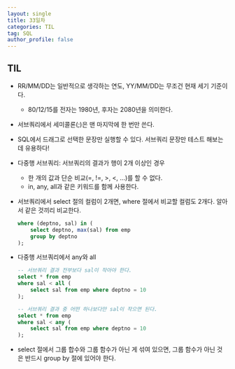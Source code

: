 ```yaml
---
layout: single
title: 33일차
categories: TIL
tag: SQL
author_profile: false
---
```


## TIL

- RR/MM/DD는 일반적으로 생각하는 연도, YY/MM/DD는 무조건 현재 세기 기준이다.
  - 80/12/15를 전자는 1980년, 후자는 2080년을 의미한다.
  
- 서브쿼리에서 세미콜론(;)은 맨 마지막에 한 번만 쓴다.

- SQL에서 드래그로 선택한 문장만 실행할 수 있다. 서브쿼리 문장만 테스트 해보는 데 유용하다!

- 다중행 서브쿼리: 서브쿼리의 결과가 행이 2개 이상인 경우

  - 한 개의 값과 단순 비교(=, !=, >, <, ...)를 할 수 없다.
  - in, any, all과 같은 키워드를 함께 사용한다.

- 서브쿼리에서 select 절의 컬럼이 2개면, where 절에서 비교할 컬럼도 2개다. 알아서 같은 것끼리 비교한다.

  ```sql
  where (deptno, sal) in ( 
      select deptno, max(sal) from emp 
      group by deptno
  );
  ```


- 다중행 서브쿼리에서 any와 all

  ```sql
  -- 서브쿼리 결과 전부보다 sal이 작아야 한다.
  select * from emp
  where sal < all (
      select sal from emp where deptno = 10 
  );
  
  -- 서브쿼리 결과 중 어떤 하나보다만 sal이 작으면 된다.
  select * from emp
  where sal < any (
      select sal from emp where deptno = 10 
  );
  ```


- select 절에서 그룹 합수와 그룹 함수가 아닌 게 섞여 있으면, 그룹 함수가 아닌 것은 반드시 group by 절에 있어야 한다.